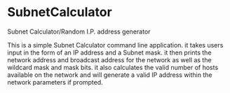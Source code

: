 # SubnetCalculator
Subnet Calculator/Random I.P. address generator

This is a simple Subnet Calculator command line application. it takes users input in the form of an IP address and a Subnet mask. it then prints the network address and broadcast address for the network as well as the wildcard mask and mask bits. it also calculates the valid number of hosts available on the network and will generate a valid IP address within the network parameters if prompted. 
